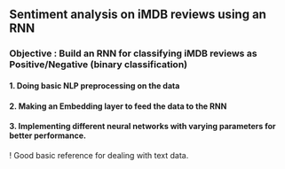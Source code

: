 ## Sentiment analysis on iMDB reviews using an RNN

### Objective : Build an RNN for classifying iMDB reviews as Positive/Negative (binary classification)

#### 1. Doing basic NLP preprocessing on the data

#### 2. Making an Embedding layer to feed the data to the RNN

#### 3. Implementing different neural networks with varying parameters for better performance. 

! Good basic reference for dealing with text data.
